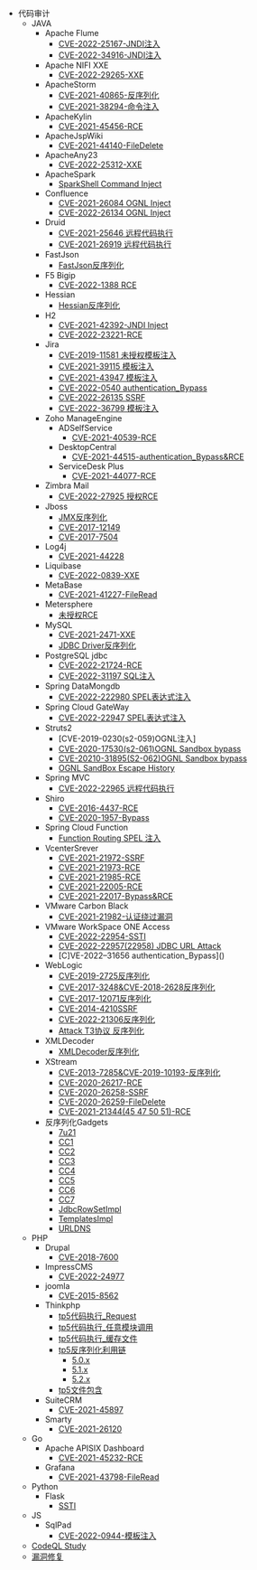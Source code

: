 - 代码审计
  - JAVA
    - Apache Flume
      - [CVE-2022-25167-JNDI注入](./Java/Apache%20Flume/CVE-2022-25167/CVE-2022-25167.md)
      - [CVE-2022-34916-JNDI注入](./Java/Apache%20Flume/CVE-2022-34916/CVE-2022-34916.md)
    - Apache NIFI XXE
      - [CVE-2022-29265-XXE](./java/Apache%20Nifi/CVE-2022-29265/CVE-2022-29265.md)
    - ApacheStorm
      - [CVE-2021-40865-反序列化](./java/ApacheStorm/CVE-2021-40865/CVE-2021-40865.md)
      - [CVE-2021-38294-命令注入](./java/ApacheStorm/CVE-2021-38294/CVE-2021-38294.md)
    - ApacheKylin
      - [CVE-2021-45456-RCE](./Java/ApacheKylin/CVE-2021-45456/CVE-2021-45456.md)
    - ApacheJspWiki
      - [CVE-2021-44140-FileDelete](./java/ApacheJspWiki/CVE-2021-44140/CVE-2021-44140.md)
    - ApacheAny23
      - [CVE-2022-25312-XXE](./java/ApacheAny23/CVE-2022-25312/CVE-2022-25312.md)
    - ApacheSpark
      - [SparkShell Command Inject](./java/ApacheSpark/SparkShell%20Commd%20Inject/SparkShell%20Commd%20Inject.md)
    - Confluence
      - [CVE-2021-26084 OGNL Inject](./java/Confluence/CVE-2021-26084/CVE-2021-26084.md)
      - [CVE-2022-26134 OGNL Inject](./java/Confluence/CVE-2022-26134/CVE-2022-26134.md)
    - Druid
      - [CVE-2021-25646 远程代码执行](./java/ApacheDruid/CVE-2021-25646/CVE-2021-25646.md)
      - [CVE-2021-26919 远程代码执行](./java/ApacheDruid/CVE-2021-26919/CVE-2021-26919.md)
    - FastJson
      - [FastJson反序列化](./java/FastJson/FastJson反序列化.md)
    - F5 Bigip
      - [CVE-2022-1388 RCE](./java/F5%20BigIP/CVE-2022-1388/CVE-2022-1388.md)
    - Hessian
      - [Hessian反序列化](./Java/Hessian/Hessian反序列化/Hessian反序列化.md)
    - H2
      - [CVE-2021-42392-JNDI Inject](./Java/H2/CVE-2021-42392/CVE-2021-42392.md)
      - [CVE-2022-23221-RCE](./Java/H2/CVE-2022-23221/CVE-2022-23221.md)
    - Jira
      - [CVE-2019-11581 未授权模板注入](./java/Jira/CVE-2019-11581-%E6%9C%AA%E6%8E%88%E6%9D%83SSTI/CVE-2019-11581%20%E6%9C%AA%E6%8E%88%E6%9D%83%E6%A8%A1%E6%9D%BF%E6%B3%A8%E5%85%A5.md)
      - [CVE-2021-39115 模板注入](./java/jira/CVE-2021-39115-模板注入/CVE-2021-39115-模板注入.md)
      - [CVE-2021-43947 模板注入](./java/jira/CVE-2021-43947-%E6%A8%A1%E6%9D%BF%E6%B3%A8%E5%85%A5/CVE-2021-43947-%E6%A8%A1%E6%9D%BF%E6%B3%A8%E5%85%A5.md)
      - [CVE-2022-0540 authentication_Bypass](./Java/Jira/CVE-2022-0540-AuthenticationBypass/CVE-2022-0540.md)
      - [CVE-2022-26135 SSRF]()
      - [CVE-2022-36799 模板注入]()
    - Zoho ManageEngine 
      - ADSelfService
        - [CVE-2021-40539-RCE]()
      - DesktopCentral
        - [CVE-2021-44515-authentication_Bypass&RCE]()
      - ServiceDesk Plus
        - [CVE-2021-44077-RCE]()
    - Zimbra Mail
      - [CVE-2022-27925 授权RCE]()
    - Jboss
      - [JMX反序列化]()
      - [CVE-2017-12149]()
      - [CVE-2017-7504]()
    - Log4j
      - [CVE-2021-44228]()
    - Liquibase
      - [CVE-2022-0839-XXE]()
    - MetaBase
      - [CVE-2021-41227-FileRead]()
    - Metersphere
      - [未授权RCE]()
    - MySQL
      - [CVE-2021-2471-XXE]()
      - [JDBC Driver反序列化]()
    - PostgreSQL jdbc
      - [CVE-2022-21724-RCE]()
      - [CVE-2022-31197 SQL注入]()
    - Spring DataMongdb
      - [CVE-2022-222980 SPEL表达式注入]()
    - Spring Cloud GateWay
      - [CVE-2022-22947 SPEL表达式注入]()
    - Struts2
      - [CVE-2019-0230(s2-059)OGNL注入]
      - [CVE-2020-17530(s2-061)OGNL Sandbox bypass]()
      - [CVE-20210-31895(S2-062)OGNL Sandbox bypass]()
      - [OGNL SandBox Escape History]()
    - Spring MVC
      - [CVE-2022-22965 远程代码执行]()
    - Shiro
      - [CVE-2016-4437-RCE]()
      - [CVE-2020-1957-Bypass]()
    - Spring Cloud Function
      - [Function Routing SPEL 注入]()
    - VcenterSrever
      - [CVE-2021-21972-SSRF]()
      - [CVE-2021-21973-RCE]()
      - [CVE-2021-21985-RCE]()
      - [CVE-2021-22005-RCE]()
      - [CVE-2021-22017-Bypass&RCE]()
    - VMware Carbon Black
      - [CVE-2021-21982-认证绕过漏洞]()
    - VMware WorkSpace ONE Access
      - [CVE-2022-22954-SSTI]()
      - [CVE-2022-22957(22958) JDBC URL Attack]()
      - [C]VE-2022–31656 authentication_Bypass]()
    - WebLogic
      - [CVE-2019-2725反序列化]()
      - [CVE-2017-3248&CVE-2018-2628反序列化]()
      - [CVE-2017-12071反序列化]()
      - [CVE-2014-4210SSRF]()
      - [CVE-2022-21306反序列化]()
      - [Attack T3协议 反序列化]()
    - XMLDecoder
      - [XMLDecoder反序列化]()
    - XStream
      - [CVE-2013-7285&CVE-2019-10193-反序列化]()
      - [CVE-2020-26217-RCE]()
      - [CVE-2020-26258-SSRF]()
      - [CVE-2020-26259-FileDelete]()
      - [CVE-2021-21344(45 47 50 51)-RCE]()
    - 反序列化Gadgets
      - [7u21]()
      - [CC1]()
      - [CC2]()
      - [CC3]()
      - [CC4]()
      - [CC5]()
      - [CC6]()
      - [CC7]()
      - [JdbcRowSetImpl]()
      - [TemplatesImpl]()
      - [URLDNS]()
  - PHP
    - Drupal
      - [CVE-2018-7600]()
    - ImpressCMS
      - [CVE-2022-24977]()
    - joomla
      - [CVE-2015-8562]()
    - Thinkphp
      - [tp5代码执行_Request]()
      - [tp5代码执行_任意模块调用]()
      - [tp5代码执行_缓存文件]()
      - [tp5反序列化利用链]()
        - [5.0.x]()
        - [5.1.x]()
        - [5.2.x]()
      - [tp5文件包含]()
    - SuiteCRM
      - [CVE-2021-45897]()
    - Smarty
      - [CVE-2021-26120]()
  - Go
    - Apache APISIX Dashboard
      - [CVE-2021-45232-RCE]()
    - Grafana
      - [CVE-2021-43798-FileRead]()
  - Python
    - Flask
      - [SSTI]()
  - JS
    - SqlPad
      - [CVE-2022-0944-模板注入]()
  - [CodeQL Study]()
  - [漏洞修复]()